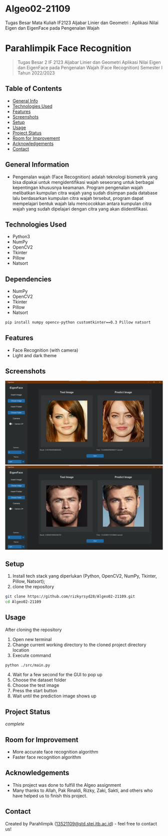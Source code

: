 # Algeo02-21109
Tugas Besar Mata Kuliah IF2123 Aljabar Linier dan Geometri : Aplikasi Nilai Eigen dan EigenFace pada Pengenalan Wajah

# Parahlimpik Face Recognition
> Tugas Besar 2 IF 2123 Aljabar Linier dan Geometri Aplikasi Nilai Eigen dan EigenFace pada Pengenalan Wajah (Face Recognition) Semester I Tahun 2022/2023
## Table of Contents
* [General Info](#general-information)
* [Technologies Used](#technologies-used)
* [Features](#features)
* [Screenshots](#screenshots)
* [Setup](#setup)
* [Usage](#usage)
* [Project Status](#project-status)
* [Room for Improvement](#room-for-improvement)
* [Acknowledgements](#acknowledgements)
* [Contact](#contact)
<!-- * [License](#license) -->


## General Information
- Pengenalan wajah (Face Recognition) adalah teknologi biometrik yang bisa dipakai untuk mengidentifikasi wajah seseorang untuk berbagai kepentingan khususnya keamanan. Program pengenalan wajah melibatkan kumpulan citra wajah yang sudah disimpan pada database lalu berdasarkan kumpulan citra wajah tersebut, program dapat mempelajari bentuk wajah lalu mencocokkan antara kumpulan citra wajah yang sudah dipelajari dengan citra yang akan diidentifikasi.

## Technologies Used
- Python3
- NumPy
- OpenCV2
- Tkinter
- Pillow
- Natsort

## Dependencies
- NumPy
- OpenCV2
- Tkinter
- Pillow
- Natsort
```bash
pip install numpy opencv-python customtkinter==0.3 Pillow natsort
```

## Features
- Face Recognition (with camera)
- Light and dark theme

## Screenshots
![Screenshot 1](https://github.com/rizkyrsyd28/Algeo02-21109/blob/main/Assets/Screenshot%202022-11-22%20193051.png)
![Screenshot 2](https://github.com/rizkyrsyd28/Algeo02-21109/blob/main/Assets/Screenshot%202022-11-22%20193146.png)

## Setup
1. Install tech stack yang diperlukan (Python, OpenCV2, NumPy, Tkinter, Pillow, Natsort);
2. clone the repository
```bash
git clone https://github.com/rizkyrsyd28/Algeo02-21109.git
cd Algeo02-21109
```

## Usage
After cloning the repository
1. Open new terminal
2. Change current working directory to the cloned project directory location
3. Execute command
```bash
python ./src/main.py
```
4. Wait for a few second for the GUI to pop up
5. Choose the dataset folder 
6. Choose the test image 
7. Press the start button 
8. Wait until the prediction image shows up


## Project Status
_complete_

## Room for Improvement
- More accurate face recognition algorithm
- Faster face recognition algorithm

## Acknowledgements
- This project was done to fulfill the Algeo assignment
- Many thanks to Allah, Pak Rinaldi, Rizky, Zaki, Sakti, and others who have helped us to finish this project.


## Contact
Created by Parahlimpik (13521109@std.stei.itb.ac.id) - feel free to contact us!
